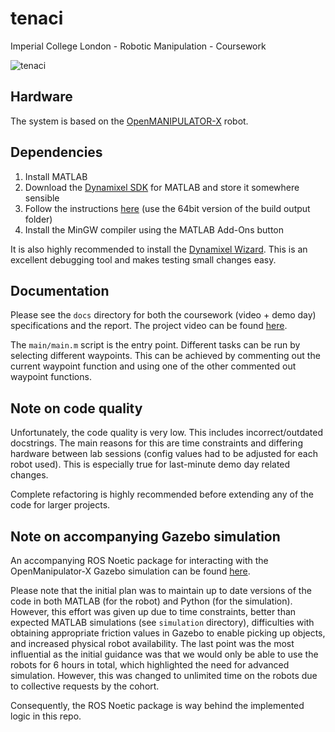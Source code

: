 # tenaci
Imperial College London - Robotic Manipulation - Coursework

![tenaci](https://user-images.githubusercontent.com/53228351/178118172-5fbef449-fed4-4611-a62b-7f9261ba9bdd.jpg)

## Hardware

The system is based on the [OpenMANIPULATOR-X](https://emanual.robotis.com/docs/en/platform/openmanipulator_x/overview/) robot.

## Dependencies

1. Install MATLAB
2. Download the [Dynamixel SDK](https://emanual.robotis.com/docs/en/software/dynamixel/dynamixel_sdk/overview/) for MATLAB and store it somewhere sensible
3. Follow the instructions [here](https://emanual.robotis.com/docs/en/software/dynamixel/dynamixel_sdk/library_setup/matlab_windows/#matlab-windows)
(use the 64bit version of the build output folder)
4. Install the MinGW compiler using the MATLAB Add-Ons button

It is also highly recommended to install the [Dynamixel Wizard](https://emanual.robotis.com/docs/en/software/dynamixel/dynamixel_wizard2/).
This is an excellent debugging tool and makes testing small changes easy.

## Documentation

Please see the `docs` directory for both the coursework (video + demo day) specifications and the report.
The project video can be found [here](https://youtu.be/l0eRi8rOHs8).

The `main/main.m` script is the entry point. Different tasks can be run by selecting different waypoints.
This can be achieved by commenting out the current waypoint function and using one of the other commented out waypoint functions.

## Note on code quality

Unfortunately, the code quality is very low. This includes incorrect/outdated docstrings.
The main reasons for this are time constraints and differing hardware between lab sessions (config values had to be adjusted for each robot used).
This is especially true for last-minute demo day related changes.

Complete refactoring is highly recommended before extending any of the code for larger projects.

## Note on accompanying Gazebo simulation

An accompanying ROS Noetic package for interacting with the OpenManipulator-X Gazebo simulation can be found
[here](https://github.com/nicholas-p1/open_manipulator_tenaci).

Please note that the initial plan was to maintain up to date versions of the code in both MATLAB (for the robot) and Python (for the simulation).
However, this effort was given up due to time constraints, better than expected MATLAB simulations (see `simulation` directory),
difficulties with obtaining appropriate friction values in Gazebo to enable picking up objects, and increased physical robot availability.
The last point was the most influential as the initial guidance was that we would only be able to use the robots for 6 hours in total, which
highlighted the need for advanced simulation. However, this was changed to unlimited time on the robots due to collective requests by the cohort.

Consequently, the ROS Noetic package is way behind the implemented logic in this repo.
